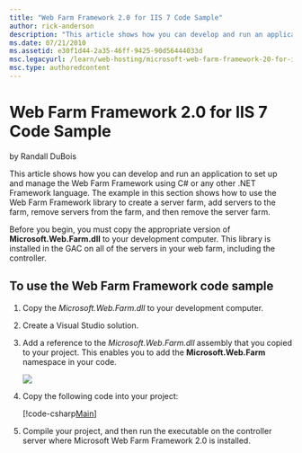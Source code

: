 ```yaml
---
title: "Web Farm Framework 2.0 for IIS 7 Code Sample"
author: rick-anderson
description: "This article shows how you can develop and run an application to set up and manage the Web Farm Framework using C# or any other .NET Framework language. The..."
ms.date: 07/21/2010
ms.assetid: e30f1d44-2a35-46ff-9425-90d56444033d
msc.legacyurl: /learn/web-hosting/microsoft-web-farm-framework-20-for-iis-7/web-farm-framework-20-for-iis-code-sample
msc.type: authoredcontent
---
```

# Web Farm Framework 2.0 for IIS 7 Code Sample

by Randall DuBois

This article shows how you can develop and run an application to set up and manage the Web Farm Framework using C# or any other .NET Framework language. The example in this section shows how to use the Web Farm Framework library to create a server farm, add servers to the farm, remove servers from the farm, and then remove the server farm.

Before you begin, you must copy the appropriate version of **Microsoft.Web.Farm.dll** to your development computer. This library is installed in the GAC on all of the servers in your web farm, including the controller.

## To use the Web Farm Framework code sample

1. Copy the *Microsoft.Web.Farm.dll* to your development computer.
2. Create a Visual Studio solution.
3. Add a reference to the *Microsoft.Web.Farm.dll* assembly that you copied to your project. This enables you to add the **Microsoft.Web.Farm** namespace in your code.  
  
    ![](web-farm-framework-20-for-iis-code-sample/_static/image1.png)
4. Copy the following code into your project:

   [!code-csharp[Main](web-farm-framework-20-for-iis-code-sample/samples/sample1.cs)]
5. Compile your project, and then run the executable on the controller server where Microsoft Web Farm Framework 2.0 is installed.
